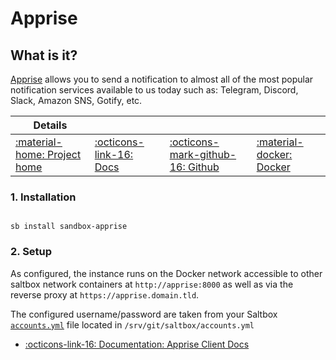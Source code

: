# Apprise

## What is it?

[Apprise](https://github.com/caronc/apprise) allows you to send a notification to almost all of the most popular notification services available to us today such as: Telegram, Discord, Slack, Amazon SNS, Gotify, etc.

| Details     |             |             |             |
|-------------|-------------|-------------|-------------|
| [:material-home: Project home ](https://github.com/caronc/apprise) | [:octicons-link-16: Docs](https://github.com/caronc/apprise/wiki) | [:octicons-mark-github-16: Github](https://github.com/caronc/apprise) | [:material-docker: Docker ](https://hub.docker.com/r/caronc/apprise)|

### 1. Installation

``` shell

sb install sandbox-apprise

```

### 2. Setup

As configured, the instance runs on the Docker network accessible to other saltbox network containers at
`http://apprise:8000`
as well as via the reverse proxy at
`https://apprise.domain.tld`.

The configured username/password are taken from your Saltbox [`accounts.yml`](/saltbox/install/install#configuration) file located in `/srv/git/saltbox/accounts.yml`

- [:octicons-link-16: Documentation: Apprise Client Docs](https://github.com/caronc/apprise/wiki)
